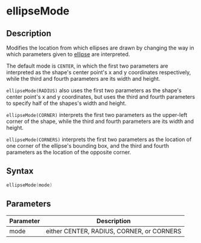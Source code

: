 # ellipseMode

## Description

Modifies the location from which ellipses are drawn by changing the way in which parameters given to [ellipse](ellipse) are interpreted.

The default mode is `CENTER`, in which the first two parameters are interpreted as the shape's center point's x and y coordinates respectively, while the third and fourth parameters are its width and height.

`ellipseMode(RADIUS)` also uses the first two parameters as the shape's center point's x and y coordinates, but uses the third and fourth parameters to specify half of the shapes's width and height.

`ellipseMode(CORNER)` interprets the first two parameters as the upper-left corner of the shape, while the third and fourth parameters are its width and height.

`ellipseMode(CORNERS)` interprets the first two parameters as the location of one corner of the ellipse's bounding box, and the third and fourth parameters as the location of the opposite corner.

## Syntax

```c
ellipseMode(mode)
```

## Parameters

| Parameter | Description                               |
| --------- | ----------------------------------------- |
| mode      | either CENTER, RADIUS, CORNER, or CORNERS |
